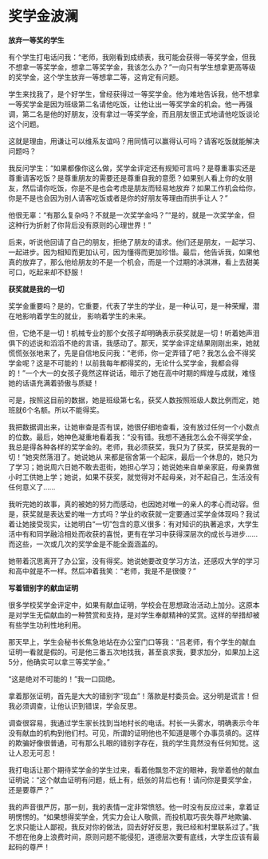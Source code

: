 # 奖学金波澜

**放弃一等奖的学生**

有个学生打电话问我：“老师，我刚看到成绩表，我可能会获得一等奖学金，但我不想拿一等奖学金，想拿二等奖学金，我该怎么办？”一向只有学生想拿更高等级的奖学金，这个学生放弃一等想拿二等，这肯定有问题。 

学生来找我了，是个好学生，曾经获得过一等奖学金。他为难地告诉我，他不想拿一等奖学金是因为班级第二名请他吃饭，让他让出一等奖学金的机会。他一再强调，第二名是他的好朋友，没有拿过一等奖学金，而且朋友很正式地请他吃饭谈论这个问题。 

这就是理由，用谦让可以维系友谊吗？用同情可以赢得认可吗？请客吃饭就能解决问题吗？ 

我反问学生：“如果都像你这么做，奖学金评定还有规矩可言吗？是尊重事实还是尊重请客吃饭？是尊重朋友的需要还是尊重自我的意愿？如果别人看上你的女朋友，然后请你吃饭，你是不是也会考虑是朋友而轻易地放弃？如果工作机会给你，你是不是也会因为别人请客吃饭或者是你的好朋友等理由而拱手让人？” 

他很无辜：“有那么复杂吗？不就是一次奖学金吗？”“是的，就是一次奖学金，但这种行为折射了你背后没有原则的心理世界！” 

后来，听说他回请了自己的朋友，拒绝了朋友的请求。他们还是朋友，一起学习、一起进步。因为相知而更加认可，因为懂得而更加珍惜。最后，他告诉我，如果他真的放弃了，那么他给朋友的不是一个机会，而是一个过期的冰淇淋，看上去甜美可口，吃起来却不舒服！ 

**获奖就是我的一切**

奖学金重要吗？是的，它重要，代表了学生的学业，是一种认可，是一种荣耀，潜在地影响着学生的就业， 影响着学生的未来。 

但，它绝不是一切！机械专业的那个女孩子却明确表示获奖就是一切！听着她声泪俱下的述说和滔滔不绝的言语，我感动了。那天，奖学金评定结果刚刚出来，她就慌慌张张地来了，先是自信地反问我：“老师，你一定弄错了吧？我怎么会不得奖学金呢？这是不可能的！以前我每年都得奖的，无论什么奖学金，我都会得的！”一个大一的女孩子竟然这样说话，暗示了她在高中时期的辉煌与成就，难怪她的话语充满着骄傲与质疑！ 

可是，按照这目前的数据，她是班级第七名，获奖人数按照班级人数比例而定，她班就6个名额。所以不能得奖。 

我把数据调出来，让她审查是否有误，她很仔细地查看，没有放过任何一个小数点的位数。最后，她神色凝重地看着我：“没有错。我想不通我怎么会不得奖学金，我总是得各种各样的奖学金的。老师，我必须获奖，我只为了获奖，获奖是我的一切！”她突然落泪了。她说她从 来都是宿舍第一个起床，最后一个休息的，她只为了学习；她说周六日她不敢去逛街，她担心学习；她说她来自单亲家庭，母亲靠做小时工供她上学；她说，如果不获奖，就觉得对不起母亲，对不起自己，生活没有任何意义了…… 

我听完她的故事，真的被她的努力而感动，也因她对唯一的亲人的孝心而动容。但是，获奖就是表达爱的唯一方式吗？学业的收获就一定要通过奖学金体现吗？我试着让她接受现实，让她明白“一切”包含的意义很多：有对知识的执著追求，大学生活中有和同学融洽相处而收获的喜悦，更有在学习中获得深层次的成长与进步……而这些，一次或几次的奖学金是不能全面涵盖的。 

她带着沉思离开了办公室，没有得奖。她说她要改变学习方法，还感叹大学的学习和高中就是不一样。然后冲着我笑：“老师，我是不是很傻？” 

**写着错别字的献血证明**

很多学校奖学金评定中，如果有献血证明，学校会在思想政治活动上加分。这原本是对学生无偿献血的一种赞赏和支持，是对学生奉献精神的奖赏。这样的举措却被有些学生功利性地利用。 

那天早上，学生会秘书长焦急地站在办公室门口等我：“吕老师，有个学生的献血证明一看就是假的。可是他三番五次地找我，甚至哀求我，要求加分，如果加上这5分，他确实可以拿三等奖学金。” 

“这是绝对不可能的！”我一口回绝。 

拿着那张证明，首先是大大的错别字“现血”！落款是村委员会。这分明是谎言！但我必须调查，让他认识到错误，学会反思。 

调查很容易，我通过学生家长找到当地村长的电话。村长一头雾水，明确表示今年没有献血的机构到他们村。可见，所谓的证明他也不知道是哪个办事员填的。这样的欺骗好像很普通，可有那么扎眼的错别字存在，我的学生竟然没有任何知觉。这让人忍无可忍！ 

我打电话让那个期待奖学金的学生过来，看着他飘忽不定的眼神，我举着他的献血证明说：“这个献血证明有问题，纸上有，纸张的背后也有！请问你是要奖学金，还是要尊严？” 

我的声音很严厉，那一刻，我的表情一定非常愤怒。他一时没有反应过来，拿着证明愣愣的。“如果想得奖学金，凭实力会让人敬佩，而投机取巧丧失尊严地欺骗、乞求只能让人鄙视，我反对你的做法，回去好好反思，我已经和村里联系过了。”我不想在他身上浪费时间，原则问题不能侵犯，道德层次要有底线，大学生应该有最起码的尊严！